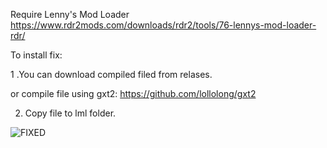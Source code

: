 Require Lenny's Mod Loader
https://www.rdr2mods.com/downloads/rdr2/tools/76-lennys-mod-loader-rdr/

To install fix:

1 .You can download compiled filed from relases.

or compile file using gxt2:
https://github.com/lollolong/gxt2

2. Copy file to lml folder.

![FIXED](https://github.com/user-attachments/assets/3d2c9832-7daf-43cc-b724-27442b33f160)

